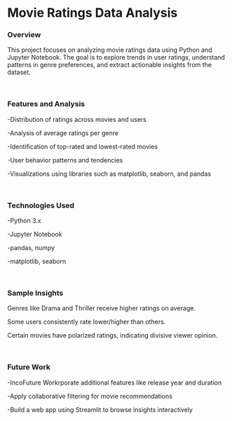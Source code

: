 <h1> Movie Ratings Data Analysis</h1>
<h3>Overview</h3>
<P>This project focuses on analyzing movie ratings data using Python and Jupyter Notebook. The goal is to explore trends in user ratings, understand patterns in genre preferences, and extract actionable insights from the dataset.</P><br>
<h3> Features and Analysis</h3>
<p>
-Distribution of ratings across movies and users

-Analysis of average ratings per genre

-Identification of top-rated and lowest-rated movies

-User behavior patterns and tendencies

-Visualizations using libraries such as matplotlib, seaborn, and pandas
</p><br>
<h3> Technologies Used</h3>
<P>
-Python 3.x

-Jupyter Notebook

-pandas, numpy

-matplotlib, seaborn</P><br>
<h3> Sample Insights</h3>
<p>Genres like Drama and Thriller receive higher ratings on average.

Some users consistently rate lower/higher than others.

Certain movies have polarized ratings, indicating divisive viewer opinion.</p><br>
<h3>Future Work</h3>
<p>
-IncoFuture Workrporate additional features like release year and duration

-Apply collaborative filtering for movie recommendations

-Build a web app using Streamlit to browse insights interactively</p><br>
